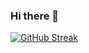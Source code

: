 ### Hi there 👋

[![GitHub Streak](https://github-readme-streak-stats.herokuapp.com?user=Vincent-Baret-974&theme=react)](https://git.io/streak-stats)

<!--
**Vincent-Baret-974/Vincent-Baret-974** is a ✨ _special_ ✨ repository because its `README.md` (this file) appears on your GitHub profile.

Here are some ideas to get you started:

- 🔭 I’m currently working on ...
- 🌱 I’m currently learning ...
- 👯 I’m looking to collaborate on ...
- 🤔 I’m looking for help with ...
- 💬 Ask me about ...
- 📫 How to reach me: ...
- 😄 Pronouns: ...
- ⚡ Fun fact: ...
-->
